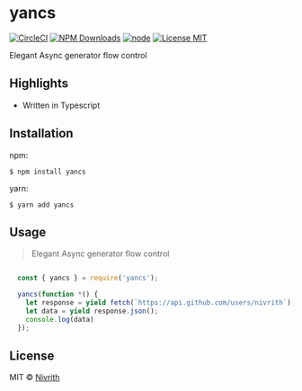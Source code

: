 # yancs

[![CircleCI](https://circleci.com/gh/nivrith/yancs/tree/master.svg?style=svg)](https://circleci.com/gh/nivrith/yancs/tree/master)
[![NPM Downloads](https://img.shields.io/npm/dw/yancs.svg)](https://www.npmjs.com/package/yancs)
[![node](https://img.shields.io/node/v/yancs.svg)](https://www.npmjs.com/package/yancs)
[![License MIT](https://img.shields.io/github/license/nivrith/yancs.svg)](https://github.com/nivrith/yancs/blob/master/LICENSE)

Elegant Async generator flow control

## Highlights

- Written in Typescript

## Installation

npm:

```shell
$ npm install yancs
```

yarn:

```shell
$ yarn add yancs
```

## Usage

> Elegant Async generator flow control

```js

  const { yancs } = require('yancs');

  yancs(function *() {
    let response = yield fetch(`https://api.github.com/users/nivrith`);
    let data = yield response.json();
    console.log(data)
  });

```

## License

MIT © [Nivrith](https://github.com/nivrith)
